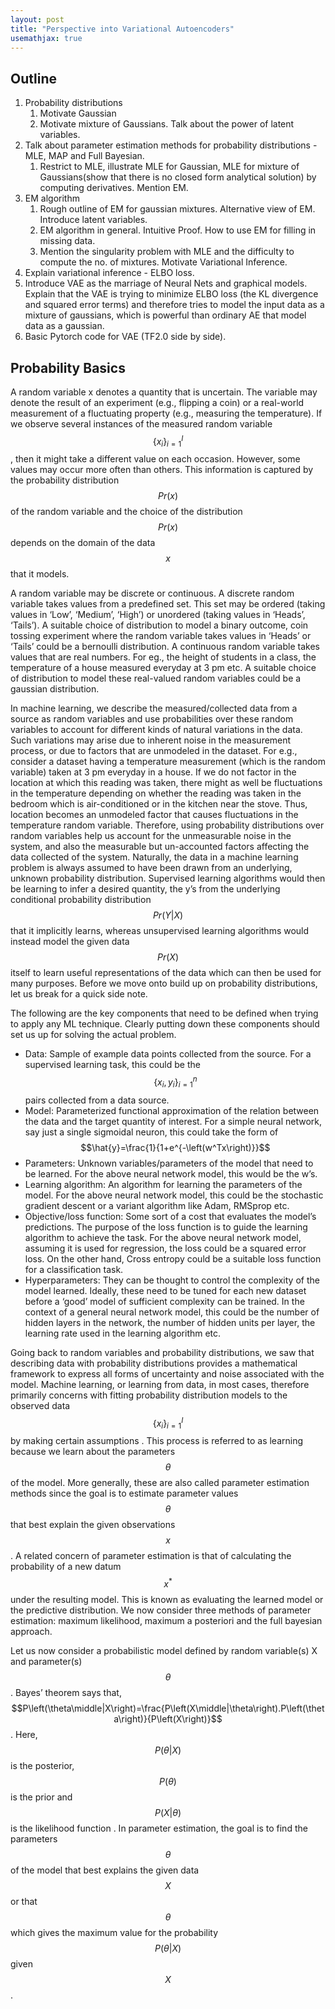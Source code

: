 ```yaml
---
layout: post
title: "Perspective into Variational Autoencoders"
usemathjax: true
---
```


## Outline
1. Probability distributions
    1. Motivate Gaussian 
    2. Motivate mixture of Gaussians. Talk about the power of latent variables. 
2. Talk about parameter estimation methods for probability distributions - MLE, MAP and Full Bayesian.
    1. Restrict to MLE, illustrate MLE for Gaussian, MLE for mixture of Gaussians(show that there is no closed form analytical solution) by computing derivatives. Mention EM.
3. EM algorithm
    1. Rough outline of EM for gaussian mixtures. Alternative view of EM. Introduce latent variables. 
    2. EM algorithm in general. Intuitive Proof. How to use EM for filling in missing data. 
    3. Mention the singularity problem with MLE and the difficulty to compute the no. of mixtures. Motivate Variational Inference.
4. Explain variational inference - ELBO loss. 
5. Introduce VAE as the marriage of Neural Nets and graphical models. Explain that the VAE is trying to minimize ELBO loss (the KL divergence and squared error terms) and therefore tries to model the input data as a mixture of gaussians, which is powerful than ordinary AE that model data as a gaussian. 
6. Basic Pytorch code for VAE (TF2.0 side by side).


## Probability Basics 

A random variable x denotes a quantity that is uncertain. The variable may denote the result of an experiment 
(e.g., flipping a coin) or a real-world measurement of a fluctuating property (e.g., measuring the temperature). 
If we observe several instances of the measured random variable $$\{x_i\}_{i=1}^I$$, then it might take a different value 
on each occasion. However, some values may occur more often than others. This information is captured by the probability 
distribution $$Pr\left(x\right)$$ of the random variable and the choice of the distribution $$Pr\left(x\right)$$ depends on 
the domain of the data $$x$$ that it models.

A random variable may be discrete or continuous. A discrete random variable takes values from a predefined set. This set 
may be ordered (taking values in ‘Low’, ‘Medium’, ‘High’) or unordered (taking values in ‘Heads’, ‘Tails’). A suitable 
choice of distribution to model a binary outcome, coin tossing experiment where the random variable takes values in 
‘Heads’ or ‘Tails’ could be a bernoulli distribution. A continuous random variable takes values that are real numbers. 
For eg., the height of students in a class, the temperature of a house measured everyday at 3 pm etc. A suitable choice 
of distribution to model these real-valued random variables could be a gaussian distribution. 
 
In machine learning, we describe the measured/collected data from a source as random variables and use probabilities 
over these random variables to account for different kinds of natural variations in the data. Such variations may arise 
due to inherent noise in the measurement process, or due to factors that are unmodeled in the dataset. For e.g., consider 
a dataset having a temperature measurement (which is the random variable) taken at 3 pm everyday in a house. If we do not 
factor in the location at which this reading was taken, there might as well be fluctuations in the temperature depending 
on whether the reading was taken in the bedroom which is air-conditioned or in the kitchen near the stove. Thus, location 
becomes an unmodeled factor that causes fluctuations in the temperature random variable. Therefore, using probability 
distributions over random variables help us account for the unmeasurable noise in the system, and also the measurable 
but un-accounted factors affecting the data collected of the system. Naturally, the data in a machine learning problem 
is always assumed to have been drawn from an underlying, unknown probability distribution. Supervised learning algorithms 
would then be learning to infer a desired quantity, the y’s from the underlying conditional probability distribution 
$$Pr\left(Y\middle| X\right)$$ that it implicitly learns, whereas unsupervised learning algorithms would instead model the 
given data $$Pr\left(X\right)$$ itself to learn useful representations of the data which can then be used for many purposes. 
Before we move onto build up on probability distributions, let us break for a quick side note.

The following are the key components that need to be defined when trying to apply any ML technique. Clearly putting down 
these components should set us up for solving the actual problem.
+ Data: Sample of example data points collected from the source. For a supervised learning task, this could be the 
$$\{x_i,y_i\}_{i=1}^n$$ pairs collected from a data source. 
+ Model: Parameterized functional approximation of the relation between the data and the target quantity of interest. 
For a simple neural network, say just a single sigmoidal neuron, this could take the form of $$\hat{y}=\frac{1}{1+e^{-\left(w^Tx\right)}}$$
+ Parameters: Unknown variables/parameters of the model that need to be learned. For the above neural network model, this 
would be the w’s.
+ Learning algorithm: An algorithm for learning the parameters of the model. For the above neural network model, this 
could be the stochastic gradient descent or a variant algorithm like Adam, RMSprop etc. 
+ Objective/loss function: Some sort of a cost that evaluates the model’s predictions. The purpose of the loss function is 
to guide the learning algorithm to achieve the task. For the above neural network model, assuming it is used for regression, 
the loss could be a squared error loss. On the other hand, Cross entropy could be a suitable loss function for a 
classification task.
+ Hyperparameters: They can be thought to control the complexity of the model learned. Ideally, these need to be tuned 
for each new dataset before a ‘good’ model of sufficient complexity  can be trained. In the context of a general neural 
network model, this could be the number of hidden layers in the network, the number of hidden units per layer, the 
learning rate used in the learning algorithm etc.

Going back to random variables and probability distributions, we saw that describing data with probability distributions 
provides a mathematical framework to express all forms of uncertainty and noise associated with the model. Machine learning, 
or learning from data, in most cases, therefore primarily concerns with fitting probability distribution models to the 
observed data $$\{x_i\}_{i=1}^I$$ by making certain assumptions . This process is referred to as learning because we learn 
about the parameters $$\theta$$ of the model. More generally, these are also called parameter estimation methods since the 
goal is to estimate parameter values $$\theta$$ that best explain the given observations $$x$$. A related concern of 
parameter estimation is that of calculating the probability of a new datum $$x^\ast$$ under the resulting model. This is 
known as evaluating the learned model or the predictive distribution. We now consider three methods of parameter estimation: 
maximum likelihood, maximum a posteriori and the full bayesian approach.   

Let us now consider a probabilistic model defined by random variable(s) X and parameter(s) $$\theta$$. Bayes’ theorem 
says that, $$P\left(\theta\middle|X\right)=\frac{P\left(X\middle|\theta\right).P\left(\theta\right)}{P\left(X\right)}$$. 
Here, $$P\left(\theta\middle| X\right)$$ is the posterior, $$P\left(\theta\right)$$ is the prior and 
$$P\left(X\middle|\theta\right)$$ is the likelihood function . In parameter estimation, the goal is to find the parameters 
$$\theta$$ of the model that best explains the given data $$X$$ or that $$\theta$$ which gives the maximum value for the 
probability $$P\left(\theta\middle| X\right)$$ given $$X$$.

